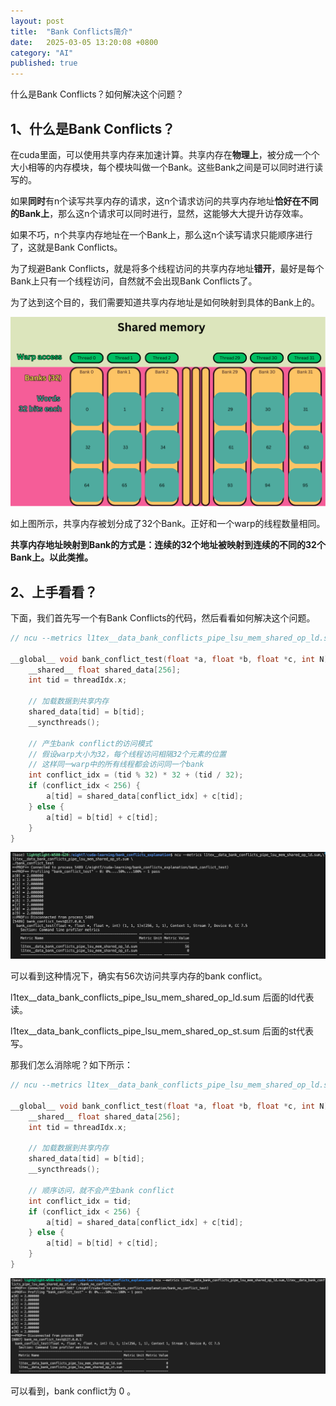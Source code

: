 ```yaml
---
layout: post
title:  "Bank Conflicts简介"
date:   2025-03-05 13:20:08 +0800
category: "AI"
published: true
---
```


什么是Bank Conflicts？如何解决这个问题？
<!--more-->

## 1、什么是Bank Conflicts？
在cuda里面，可以使用共享内存来加速计算。共享内存在**物理上**，被分成一个个大小相等的内存模块，每个模块叫做一个Bank。这些Bank之间是可以同时进行读写的。

如果**同时**有n个读写共享内存的请求，这n个请求访问的共享内存地址**恰好在不同的Bank上**，那么这n个请求可以同时进行，显然，这能够大大提升访存效率。

如果不巧，n个共享内存地址在一个Bank上，那么这n个读写请求只能顺序进行了，这就是Bank Conflicts。


为了规避Bank Conflicts，就是将多个线程访问的共享内存地址**错开**，最好是每个Bank上只有一个线程访问，自然就不会出现Bank Conflicts了。

为了达到这个目的，我们需要知道共享内存地址是如何映射到具体的Bank上的。

![20250304110327](https://raw.githubusercontent.com/liwenju0/blog_pictures/main/pics/20250304110327.png)

如上图所示，共享内存被划分成了32个Bank。正好和一个warp的线程数量相同。

**共享内存地址映射到Bank的方式是：连续的32个地址被映射到连续的不同的32个Bank上。以此类推。**


## 2、上手看看？

下面，我们首先写一个有Bank Conflicts的代码，然后看看如何解决这个问题。

```c
// ncu --metrics l1tex__data_bank_conflicts_pipe_lsu_mem_shared_op_ld.sum,l1tex__data_bank_conflicts_pipe_lsu_mem_shared_op_st.sum ./bank_conflict_test

__global__ void bank_conflict_test(float *a, float *b, float *c, int N) {
    __shared__ float shared_data[256];
    int tid = threadIdx.x;
    
    // 加载数据到共享内存
    shared_data[tid] = b[tid];
    __syncthreads();
    
    // 产生bank conflict的访问模式
    // 假设warp大小为32，每个线程访问相隔32个元素的位置
    // 这样同一warp中的所有线程都会访问同一个bank
    int conflict_idx = (tid % 32) * 32 + (tid / 32);
    if (conflict_idx < 256) {
        a[tid] = shared_data[conflict_idx] + c[tid];
    } else {
        a[tid] = b[tid] + c[tid];
    }
}
```

![20250304131704](https://raw.githubusercontent.com/liwenju0/blog_pictures/main/pics/20250304131704.png)

可以看到这种情况下，确实有56次访问共享内存的bank conflict。

l1tex__data_bank_conflicts_pipe_lsu_mem_shared_op_ld.sum 后面的ld代表读。

l1tex__data_bank_conflicts_pipe_lsu_mem_shared_op_st.sum 后面的st代表写。

那我们怎么消除呢？如下所示：

```c
// ncu --metrics l1tex__data_bank_conflicts_pipe_lsu_mem_shared_op_ld.sum,l1tex__data_bank_conflicts_pipe_lsu_mem_shared_op_st.sum ./bank_conflict_test

__global__ void bank_conflict_test(float *a, float *b, float *c, int N) {
    __shared__ float shared_data[256];
    int tid = threadIdx.x;
    
    // 加载数据到共享内存
    shared_data[tid] = b[tid];
    __syncthreads();
    
    // 顺序访问，就不会产生bank conflict
    int conflict_idx = tid;
    if (conflict_idx < 256) {
        a[tid] = shared_data[conflict_idx] + c[tid];
    } else {
        a[tid] = b[tid] + c[tid];
    }
}
```

![20250304132720](https://raw.githubusercontent.com/liwenju0/blog_pictures/main/pics/20250304132720.png)

可以看到，bank conflict为 0 。





